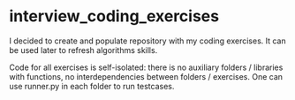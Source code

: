 # interview_coding_exercises
I decided to create and populate repository with my coding exercises. 
It can be used later to refresh algorithms skills.

Code for all exercises is self-isolated: there is no auxiliary folders / libraries with functions, no interdependencies
between folders / exercises.
One can use runner.py in each folder to run testcases.
